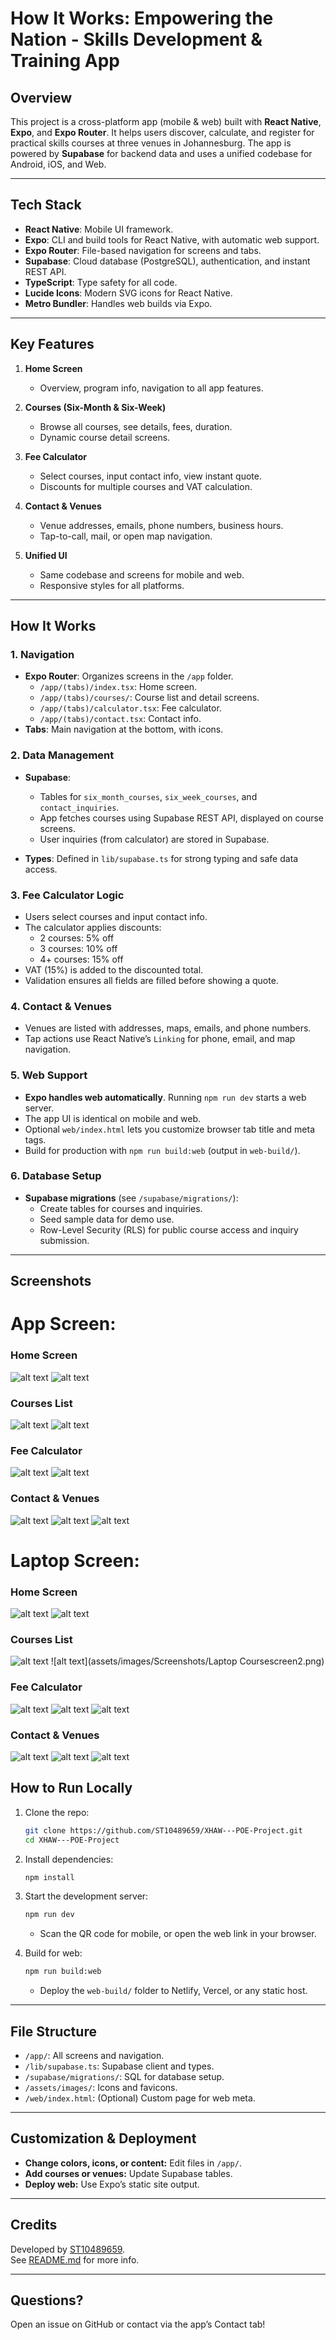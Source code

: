 # How It Works: Empowering the Nation - Skills Development & Training App

## Overview

This project is a cross-platform app (mobile & web) built with **React Native**, **Expo**, and **Expo Router**. It helps users discover, calculate, and register for practical skills courses at three venues in Johannesburg. The app is powered by **Supabase** for backend data and uses a unified codebase for Android, iOS, and Web.

---

## Tech Stack

- **React Native**: Mobile UI framework.
- **Expo**: CLI and build tools for React Native, with automatic web support.
- **Expo Router**: File-based navigation for screens and tabs.
- **Supabase**: Cloud database (PostgreSQL), authentication, and instant REST API.
- **TypeScript**: Type safety for all code.
- **Lucide Icons**: Modern SVG icons for React Native.
- **Metro Bundler**: Handles web builds via Expo.

---

## Key Features

1. **Home Screen**  
   - Overview, program info, navigation to all app features.

2. **Courses (Six-Month & Six-Week)**  
   - Browse all courses, see details, fees, duration.
   - Dynamic course detail screens.

3. **Fee Calculator**  
   - Select courses, input contact info, view instant quote.
   - Discounts for multiple courses and VAT calculation.

4. **Contact & Venues**  
   - Venue addresses, emails, phone numbers, business hours.
   - Tap-to-call, mail, or open map navigation.

5. **Unified UI**  
   - Same codebase and screens for mobile and web.
   - Responsive styles for all platforms.

---

## How It Works

### 1. Navigation

- **Expo Router**: Organizes screens in the `/app` folder.
  - `/app/(tabs)/index.tsx`: Home screen.
  - `/app/(tabs)/courses/`: Course list and detail screens.
  - `/app/(tabs)/calculator.tsx`: Fee calculator.
  - `/app/(tabs)/contact.tsx`: Contact info.
- **Tabs**: Main navigation at the bottom, with icons.

### 2. Data Management

- **Supabase**:
  - Tables for `six_month_courses`, `six_week_courses`, and `contact_inquiries`.
  - App fetches courses using Supabase REST API, displayed on course screens.
  - User inquiries (from calculator) are stored in Supabase.

- **Types**: Defined in `lib/supabase.ts` for strong typing and safe data access.

### 3. Fee Calculator Logic

- Users select courses and input contact info.
- The calculator applies discounts:
  - 2 courses: 5% off
  - 3 courses: 10% off
  - 4+ courses: 15% off
- VAT (15%) is added to the discounted total.
- Validation ensures all fields are filled before showing a quote.

### 4. Contact & Venues

- Venues are listed with addresses, maps, emails, and phone numbers.
- Tap actions use React Native’s `Linking` for phone, email, and map navigation.

### 5. Web Support

- **Expo handles web automatically**. Running `npm run dev` starts a web server.
- The app UI is identical on mobile and web.
- Optional `web/index.html` lets you customize browser tab title and meta tags.
- Build for production with `npm run build:web` (output in `web-build/`).

### 6. Database Setup

- **Supabase migrations** (see `/supabase/migrations/`):
  - Create tables for courses and inquiries.
  - Seed sample data for demo use.
  - Row-Level Security (RLS) for public course access and inquiry submission.

---

## Screenshots

# App Screen:

### Home Screen
![alt text](assets/images/Screenshots/Homescreen1.png)
![alt text](assets/images/Screenshots/Homescreen2.png)
### Courses List
![alt text](assets/images/Screenshots/Coursescreen1.png)
![alt text](assets/images/Screenshots/Coursescreen2.png)
### Fee Calculator
![alt text](<assets/images/Screenshots/Fee Calculatorscreen1.png>)
![alt text](<assets/images/Screenshots/Fee Calculatorscreen2.png>)
### Contact & Venues
![alt text](assets/images/Screenshots/Contactscreen1.png)
![alt text](assets/images/Screenshots/Contactscreen2.png)
![alt text](assets/images/Screenshots/Contactscreen3.png)

# Laptop Screen:
### Home Screen
![alt text](<assets/images/Screenshots/Laptop Homescreen1.png>)
![alt text](<assets/images/Screenshots/Laptop Homescreen2.png>)
### Courses List
![alt text](<assets/images/Screenshots/Laptop Coursescreen1.png>)
![alt text](assets/images/Screenshots/Laptop Coursescreen2.png)
### Fee Calculator
![alt text](<assets/images/Screenshots/Laptop Fee Calculatorscreen1.png>)
![alt text](<assets/images/Screenshots/Laptop Fee Calculatorscreen2.png>)
![alt text](<assets/images/Screenshots/Laptop Fee Calculatorscreen3.png>)
### Contact & Venues
![alt text](<assets/images/Screenshots/Laptop Contactscreen1.png>)
![alt text](<assets/images/Screenshots/Laptop Contactscreen2.png>)
![alt text](<assets/images/Screenshots/Laptop Contactscreen3.png>)



## How to Run Locally

1. Clone the repo:
   ```bash
   git clone https://github.com/ST10489659/XHAW---POE-Project.git
   cd XHAW---POE-Project
   ```

2. Install dependencies:
   ```bash
   npm install
   ```

3. Start the development server:
   ```bash
   npm run dev
   ```
   - Scan the QR code for mobile, or open the web link in your browser.

4. Build for web:
   ```bash
   npm run build:web
   ```
   - Deploy the `web-build/` folder to Netlify, Vercel, or any static host.

---

## File Structure

- `/app/`: All screens and navigation.
- `/lib/supabase.ts`: Supabase client and types.
- `/supabase/migrations/`: SQL for database setup.
- `/assets/images/`: Icons and favicons.
- `/web/index.html`: (Optional) Custom page for web meta.

---

## Customization & Deployment

- **Change colors, icons, or content:** Edit files in `/app/`.
- **Add courses or venues:** Update Supabase tables.
- **Deploy web:** Use Expo’s static site output.

---

## Credits

Developed by [ST10489659](https://github.com/ST10489659).  
See [README.md](README.md) for more info.

---

## Questions?

Open an issue on GitHub or contact via the app’s Contact tab!